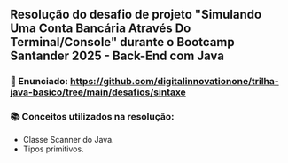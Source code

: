 ## Resolução do desafio de projeto "Simulando Uma Conta Bancária Através Do Terminal/Console" durante o Bootcamp Santander 2025 - Back-End com Java

### 📝 Enunciado: https://github.com/digitalinnovationone/trilha-java-basico/tree/main/desafios/sintaxe 

### 📚 Conceitos utilizados na resolução:

- Classe Scanner do Java.
- Tipos primitivos.
  
